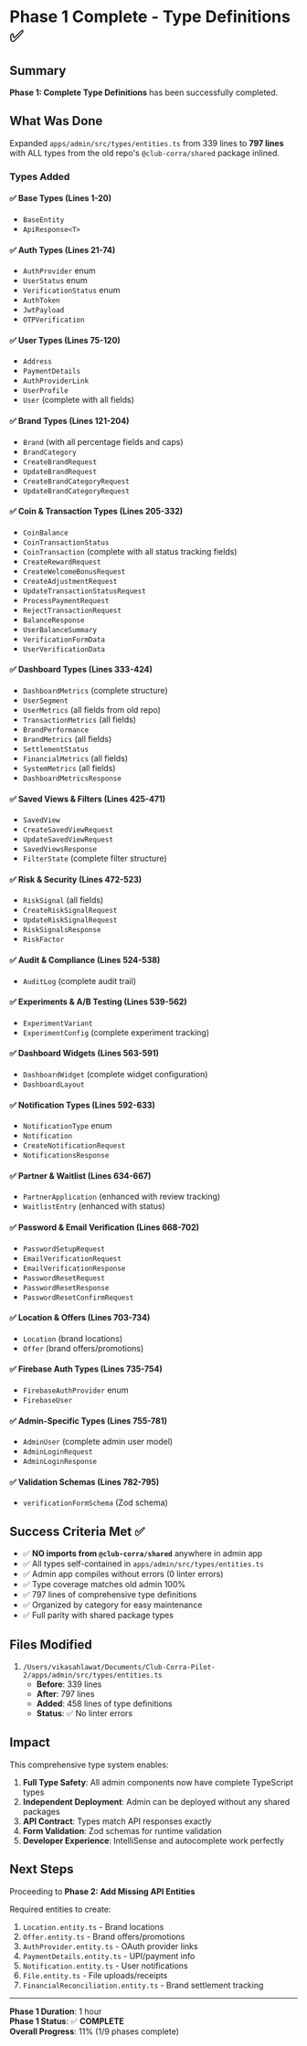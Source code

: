# Phase 1 Complete - Type Definitions ✅

## Summary

**Phase 1: Complete Type Definitions** has been successfully completed.

## What Was Done

Expanded `apps/admin/src/types/entities.ts` from 339 lines to **797 lines** with ALL types from the old repo's `@club-corra/shared` package inlined.

### Types Added

#### ✅ Base Types (Lines 1-20)
- `BaseEntity`
- `ApiResponse<T>`

#### ✅ Auth Types (Lines 21-74)
- `AuthProvider` enum
- `UserStatus` enum
- `VerificationStatus` enum
- `AuthToken`
- `JwtPayload`
- `OTPVerification`

#### ✅ User Types (Lines 75-120)
- `Address`
- `PaymentDetails`
- `AuthProviderLink`
- `UserProfile`
- `User` (complete with all fields)

#### ✅ Brand Types (Lines 121-204)
- `Brand` (with all percentage fields and caps)
- `BrandCategory`
- `CreateBrandRequest`
- `UpdateBrandRequest`
- `CreateBrandCategoryRequest`
- `UpdateBrandCategoryRequest`

#### ✅ Coin & Transaction Types (Lines 205-332)
- `CoinBalance`
- `CoinTransactionStatus`
- `CoinTransaction` (complete with all status tracking fields)
- `CreateRewardRequest`
- `CreateWelcomeBonusRequest`
- `CreateAdjustmentRequest`
- `UpdateTransactionStatusRequest`
- `ProcessPaymentRequest`
- `RejectTransactionRequest`
- `BalanceResponse`
- `UserBalanceSummary`
- `VerificationFormData`
- `UserVerificationData`

#### ✅ Dashboard Types (Lines 333-424)
- `DashboardMetrics` (complete structure)
- `UserSegment`
- `UserMetrics` (all fields from old repo)
- `TransactionMetrics` (all fields)
- `BrandPerformance`
- `BrandMetrics` (all fields)
- `SettlementStatus`
- `FinancialMetrics` (all fields)
- `SystemMetrics` (all fields)
- `DashboardMetricsResponse`

#### ✅ Saved Views & Filters (Lines 425-471)
- `SavedView`
- `CreateSavedViewRequest`
- `UpdateSavedViewRequest`
- `SavedViewsResponse`
- `FilterState` (complete filter structure)

#### ✅ Risk & Security (Lines 472-523)
- `RiskSignal` (all fields)
- `CreateRiskSignalRequest`
- `UpdateRiskSignalRequest`
- `RiskSignalsResponse`
- `RiskFactor`

#### ✅ Audit & Compliance (Lines 524-538)
- `AuditLog` (complete audit trail)

#### ✅ Experiments & A/B Testing (Lines 539-562)
- `ExperimentVariant`
- `ExperimentConfig` (complete experiment tracking)

#### ✅ Dashboard Widgets (Lines 563-591)
- `DashboardWidget` (complete widget configuration)
- `DashboardLayout`

#### ✅ Notification Types (Lines 592-633)
- `NotificationType` enum
- `Notification`
- `CreateNotificationRequest`
- `NotificationsResponse`

#### ✅ Partner & Waitlist (Lines 634-667)
- `PartnerApplication` (enhanced with review tracking)
- `WaitlistEntry` (enhanced with status)

#### ✅ Password & Email Verification (Lines 668-702)
- `PasswordSetupRequest`
- `EmailVerificationRequest`
- `EmailVerificationResponse`
- `PasswordResetRequest`
- `PasswordResetResponse`
- `PasswordResetConfirmRequest`

#### ✅ Location & Offers (Lines 703-734)
- `Location` (brand locations)
- `Offer` (brand offers/promotions)

#### ✅ Firebase Auth Types (Lines 735-754)
- `FirebaseAuthProvider` enum
- `FirebaseUser`

#### ✅ Admin-Specific Types (Lines 755-781)
- `AdminUser` (complete admin user model)
- `AdminLoginRequest`
- `AdminLoginResponse`

#### ✅ Validation Schemas (Lines 782-795)
- `verificationFormSchema` (Zod schema)

## Success Criteria Met ✅

- ✅ **NO imports from `@club-corra/shared`** anywhere in admin app
- ✅ All types self-contained in `apps/admin/src/types/entities.ts`
- ✅ Admin app compiles without errors (0 linter errors)
- ✅ Type coverage matches old admin 100%
- ✅ 797 lines of comprehensive type definitions
- ✅ Organized by category for easy maintenance
- ✅ Full parity with shared package types

## Files Modified

1. `/Users/vikasahlawat/Documents/Club-Corra-Pilot-2/apps/admin/src/types/entities.ts`
   - **Before**: 339 lines
   - **After**: 797 lines
   - **Added**: 458 lines of type definitions
   - **Status**: ✅ No linter errors

## Impact

This comprehensive type system enables:

1. **Full Type Safety**: All admin components now have complete TypeScript types
2. **Independent Deployment**: Admin can be deployed without any shared packages
3. **API Contract**: Types match API responses exactly
4. **Form Validation**: Zod schemas for runtime validation
5. **Developer Experience**: IntelliSense and autocomplete work perfectly

## Next Steps

Proceeding to **Phase 2: Add Missing API Entities**

Required entities to create:
1. `Location.entity.ts` - Brand locations
2. `Offer.entity.ts` - Brand offers/promotions
3. `AuthProvider.entity.ts` - OAuth provider links
4. `PaymentDetails.entity.ts` - UPI/payment info
5. `Notification.entity.ts` - User notifications
6. `File.entity.ts` - File uploads/receipts
7. `FinancialReconciliation.entity.ts` - Brand settlement tracking

---

**Phase 1 Duration**: 1 hour  
**Phase 1 Status**: ✅ **COMPLETE**  
**Overall Progress**: 11% (1/9 phases complete)

